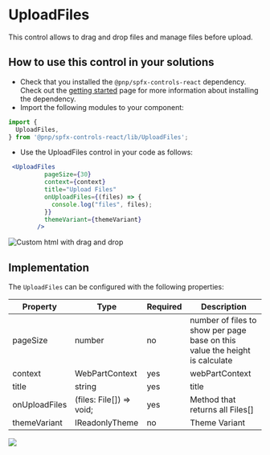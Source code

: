 # UploadFiles

This control allows to drag and drop files  and manage files before upload.

## How to use this control in your solutions

- Check that you installed the `@pnp/spfx-controls-react` dependency. Check out the [getting started](../../#getting-started) page for more information about installing the dependency.
- Import the following modules to your component:

```TypeScript
import {
  UploadFiles,
} from '@pnp/spfx-controls-react/lib/UploadFiles';
```

- Use the UploadFiles control in your code as follows:

```jsx
 <UploadFiles
          pageSize={30}
          context={context}
          title="Upload Files"
          onUploadFiles={(files) => {
            console.log("files", files);
          }}
          themeVariant={themeVariant}
        />
```

 
![Custom html with drag and drop](../assets/UploadFiles.gif)

## Implementation

The `UploadFiles` can be configured with the following properties:

| Property | Type | Required | Description |
| ---- | ---- | ---- | ---- |
| pageSize | number  | no | number of files to show per page base on this value the height is calculate |
| context | WebPartContext | yes | webPartContext |
| title | string | yes | title |
| onUploadFiles | (files: File[]) => void; | yes | Method that returns all Files[]     |
| themeVariant | IReadonlyTheme | no |Theme Variant |



![](https://telemetry.sharepointpnp.com/sp-dev-fx-controls-react/wiki/controls/UploadFiles)
